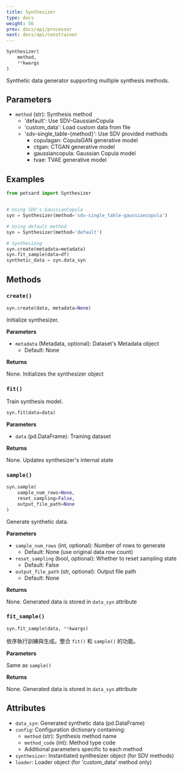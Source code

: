 ```yaml
---
title: Synthesizer
type: docs
weight: 56
prev: docs/api/processor
next: docs/api/constrainer
---
```



```python
Synthesizer(
    method,
    **kwargs
)
```

Synthetic data generator supporting multiple synthesis methods.

## Parameters

- `method` (str): Synthesis method
  - 'default': Use SDV-GaussianCopula
  - 'custom_data': Load custom data from file
  - 'sdv-single_table-{method}': Use SDV provided methods
    - copulagan: CopulaGAN generative model
    - ctgan: CTGAN generative model
    - gaussiancopula: Gaussian Copula model
    - tvae: TVAE generative model

## Examples

```python
from petsard import Synthesizer


# Using SDV's GaussianCopula
syn = Synthesizer(method='sdv-single_table-gaussiancopula')

# Using default method
syn = Synthesizer(method='default')

# Synthesizng
syn.create(metadata=metadata)
syn.fit_sample(data=df)
synthetic_data = syn.data_syn
```

## Methods

### `create()`

```python
syn.create(data, metadata=None)
```

Initialize synthesizer.

**Parameters**

- `metadata` (Metadata, optional): Dataset's Metadata object
  - Default: None

**Returns**

None. Initializes the synthesizer object

### `fit()`

Train synthesis model.

```python
syn.fit(data=data)
```

**Parameters**

- `data` (pd.DataFrame): Training dataset

**Returns**

None. Updates synthesizer's internal state

### `sample()`

```python
syn.sample(
    sample_num_rows=None,
    reset_sampling=False,
    output_file_path=None
)
```

Generate synthetic data.

**Parameters**

- `sample_num_rows` (int, optional): Number of rows to generate
  - Default: None (use original data row count)
- `reset_sampling` (bool, optional): Whether to reset sampling state
  - Default: False
- `output_file_path` (str, optional): Output file path
  - Default: None

**Returns**

None. Generated data is stored in `data_syn` attribute

### `fit_sample()`

```python
syn.fit_sample(data, **kwargs)
```

依序執行訓練與生成。整合 `fit()` 和 `sample()` 的功能。

**Parameters**

Same as `sample()`

**Returns**

None. Generated data is stored in `data_syn` attribute

## Attributes

- `data_syn`: Generated synthetic data (pd.DataFrame)
- `config`: Configuration dictionary containing:
  - `method` (str): Synthesis method name
  - `method_code` (int): Method type code
  - Additional parameters specific to each method
- `synthesizer`: Instantiated synthesizer object (for SDV methods)
- `loader`: Loader object (for 'custom_data' method only)
